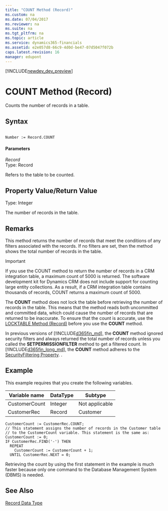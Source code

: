 ```yaml
---
title: "COUNT Method (Record)"
ms.custom: na
ms.date: 07/04/2017
ms.reviewer: na
ms.suite: na
ms.tgt_pltfrm: na
ms.topic: article
ms.service: dynamics365-financials
ms.assetid: e2e057d8-66c9-4d0d-be47-07d5047f072b
caps.latest.revision: 16
manager: edupont
---
```


[!INCLUDE[newdev_dev_preview](../includes/newdev_dev_preview.md)]

# COUNT Method (Record)
Counts the number of records in a table.  
  
## Syntax  
  
```  
  
Number := Record.COUNT  
```  
  
#### Parameters  
 *Record*  
 Type: Record  
  
 Refers to the table to be counted.  
  
## Property Value/Return Value  
 Type: Integer  
  
 The number of records in the table.  
  
## Remarks  
 This method returns the number of records that meet the conditions of any filters associated with the records. If no filters are set, then the method shows the total number of records in the table. 

> [!IMPORTANT]
> If you use the COUNT method to return the number of records in a CRM integration table, a maximum count of 5000 is returned. The software development kit for Dynamics CRM does not include support for counting large entity collections. As a result, if a CRM integration table contains thousands of records, COUNT returns a maximum count of 5000.  
> 
>  The **COUNT** method does not lock the table before retrieving the number of records in the table. This means that the method reads both uncommitted and committed data, which could cause the number of records that are returned to be inaccurate. To ensure that the count is accurate, use the [LOCKTABLE Method \(Record\)](devenv-LOCKTABLE-Method-Record.md) before you use the **COUNT** method.  
 
 In previous versions of [!INCLUDE[d365fin_md](../includes/d365fin_md.md)], the **COUNT** method ignored security filters and always returned the total number of records unless you called the **SETPERMISSIONFILTER** method to get a filtered count. In [!INCLUDE[d365fin_long_md](../includes/d365fin_long_md.md)], the **COUNT** method adheres to the [SecurityFiltering Property](../properties/devenv-SecurityFiltering-Property.md). <!--Links For more information, see [Security Filter Modes](Security-Filter-Modes.md)-->.  
  
## Example  
 This example requires that you create the following variables.  
  
|Variable name|DataType|Subtype|  
|-------------------|--------------|-------------|  
|CustomerCount|Integer|Not applicable|  
|CustomerRec|Record|Customer|  
  
```  
CustomerCount := CustomerRec.COUNT;  
// This statement assigns the number of records in the Customer table  
// to the CustomerCount variable. This statement is the same as:  
CustomerCount := 0;  
IF CustomerRec.FIND('-') THEN  
  REPEAT  
    CustomerCount := CustomerCount + 1;  
  UNTIL CustomerRec.NEXT = 0;  
```  
  
 Retrieving the count by using the first statement in the example is much faster because only one command to the Database Management System \(DBMS\) is needed.  
  
## See Also  
 [Record Data Type](../datatypes/devenv-Record-Data-Type.md)